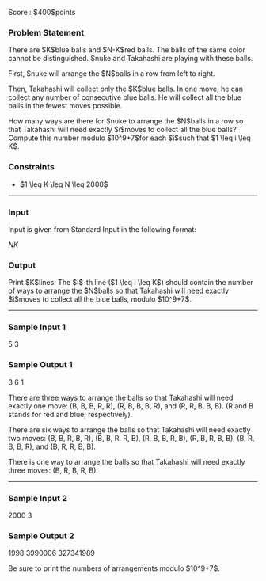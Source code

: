 
<div>

<span>

<span>

<p>
Score : $400$points
</p>

<div>

<section>

### **Problem Statement**

<p>
There are $K$blue balls and $N-K$red balls. The balls of the same color cannot be distinguished. Snuke and Takahashi are playing with these balls.
</p>

<p>
First, Snuke will arrange the $N$balls in a row from left to right.
</p>

<p>
Then, Takahashi will collect only the $K$blue balls. In one move, he can collect any number of consecutive blue balls. He will collect all the blue balls in the fewest moves possible.
</p>

<p>
How many ways are there for Snuke to arrange the $N$balls in a row so that Takahashi will need exactly $i$moves to collect all the blue balls? Compute this number modulo $10^9+7$for each $i$such that $1 \leq i \leq K$.
</p>

</section>

</div>

<div>

<section>

### **Constraints**

<ul>

<li>
$1 \leq K \leq N \leq 2000$
</li>

</ul>

</section>

</div>

---

<div>

<div>

<section>

### **Input**

<p>
Input is given from Standard Input in the following format:
</p>

<div>

$N$$K$
</div>

</section>

</div>

<div>

<section>

### **Output**

<p>
Print $K$lines. The $i$-th line ($1 \leq i \leq K$) should contain the number of ways to arrange the $N$balls so that Takahashi will need exactly $i$moves to collect all the blue balls, modulo $10^9+7$.
</p>

</section>

</div>

</div>

---

<div>

<section>

### **Sample Input 1**

<div>

5 3

</div>

</section>

</div>

<div>

<section>

### **Sample Output 1**

<div>

3
6
1

</div>

<p>
There are three ways to arrange the balls so that Takahashi will need exactly one move: (B, B, B, R, R), (R, B, B, B, R), and (R, R, B, B, B). (R and B stands for red and blue, respectively).
</p>

<p>
There are six ways to arrange the balls so that Takahashi will need exactly two moves: (B, B, R, B, R), (B, B, R, R, B), (R, B, B, R, B), (R, B, R, B, B), (B, R, B, B, R), and (B, R, R, B, B).
</p>

<p>
There is one way to arrange the balls so that Takahashi will need exactly three moves: (B, R, B, R, B).
</p>

</section>

</div>

---

<div>

<section>

### **Sample Input 2**

<div>

2000 3

</div>

</section>

</div>

<div>

<section>

### **Sample Output 2**

<div>

1998
3990006
327341989

</div>

<p>
Be sure to print the numbers of arrangements modulo $10^9+7$.
</p>

</section>

</div>

</span>

</span>

</div>
